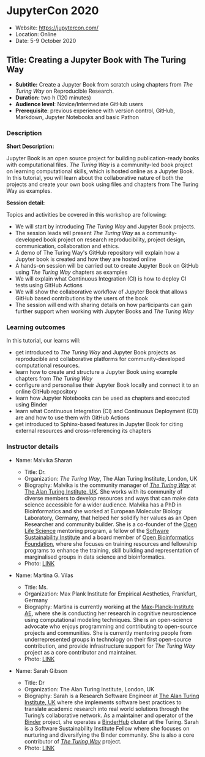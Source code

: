 # JupyterCon 2020

- Website: https://jupytercon.com/
- Location: Online
- Date: 5-9 October 2020

## Title: Creating a Jupyter Book with The Turing Way

- **Subtitle:** Create a Jupyter Book from scratch using chapters from *The Turing Way* on Reproducible Research.
- **Duration:** two h (120 minutes)
- **Audience level**: Novice/Intermediate GitHub users
- **Prerequisite**: previous experience with version control, GitHub, Markdown, Jupyter Notebooks and basic Pathon

### Description

**Short Description:** 

Jupyter Book is an open source project for building publication-ready books with computational files. *The Turing Way* is a community-led book project on learning computational skills, which is hosted online as a Jupyter Book. In this tutorial, you will learn about the collaborative nature of both the projects and create your own book using files and chapters from The Turing Way as examples.

**Session detail:**

Topics and activities be covered in this workshop are following:
- We will start by introducing *The Turing Way* and Jupyter Book projects.
- The session leads will present *The Turing Way* as a community-developed book project on research reproducibility, project design, communication, collaboration and ethics.
- A demo of The Turing Way's GitHub repository will explain how a Jupyter book is created and how they are hosted online
- A hands-on session will be carried out to create Jupyter Book on GitHub using *The Turing Way* chapters as examples
- We will explain what Continuous Integration (CI) is how to deploy CI tests using GitHub Actions
- We will show the collaborative workflow of Jupyter Book that allows GitHub based contributions by the users of the book
- The session will end with sharing details on how participants can gain further support when working with Jupyter Books and *The Turing Way*

### Learning outcomes

In this tutorial, our learns will:
- get introduced to *The Turing Way* and Jupyter Book projects as reproducible and collaborative platforms for community-developed computational resources.
- learn how to create and structure a Jupyter Book using example chapters from *The Turing Way*
- configure and personalise their Jupyter Book locally and connect it to an online GitHub repository
- learn how Jupyter Notebooks can be used as chapters and executed using Binder
- learn what Continuous Integration (CI) and Continuous Deployment (CD) are and how to use them with GitHub Actions
- get introduced to Sphinx-based features in Jupyter Book for citing external resources and cross-referencing its chapters

### Instructor details

- Name: Malvika Sharan
    - Title: Dr.
    - Organization: *The Turing Way*, The Alan Turing Institute, London, UK
    - Biography: Malvika is the community manager of *[The Turing Way](https://the-turing-way.netlify.app)* at [The Alan Turing Institute, UK](https://www.turing.ac.uk/). She works with its community of diverse members to develop resources and ways that can make data science accessible for a wider audience.
Malvika has a PhD in Bioinformatics and she worked at  European Molecular Biology Laboratory, Germany, that helped her solidify her values as an Open Researcher and community builder.
She is a co-founder of the [Open Life Science](https://openlifesci.org/) mentoring program, a fellow of the [Software Sustainability Institute](https://www.software.ac.uk/) and a board member of [Open Bioinformatics Foundation](https://www.open-bio.org/event-awards/), where she focuses on training resources and fellowship programs to enhance the training, skill building and representation of marginalised groups in data science and bioinformatics.
    - Photo: [LINK](authors/MalvikaSharan.jpg)

- Name: Martina G. Vilas
    - Title: Ms.
    - Organization: Max Plank Institute for Empirical Aesthetics, Frankfurt, Germany
    - Biography: Martina is currently working at the [Max-Planck-Institute AE](https://www.aesthetics.mpg.de/en/the-institute/people/m-vilas.html), where she is conducting her research in cognitive neuroscience using computational modeling techniques. She is an open-science advocate who enjoys programming and contributing to open-source projects and communities. She is currently mentoring people from underrepresented groups in technology on their first open-source contribution, and provide infrastructure support for *The Turing Way* project as a core contributor and maintainer.
    - Photo: [LINK](authors/MartinaVilas.jpg)
    
- Name: Sarah Gibson
    - Title: Dr
    - Organization: The Alan Turing Institute, London, UK
    - Biography: Sarah is a Research Software Engineer at [The Alan Turing Institute, UK](https://www.turing.ac.uk/) where she implements software best practices to translate academic research into real world solutions through the Turing’s collaborative network. As a maintainer and operator of the [Binder](https://mybinder.org/) project, she operates a [BinderHub](https://binderhub.readthedocs.io/en/latest/) cluster at the Turing. Sarah is a Software Sustainability Institute Fellow where she focuses on nurturing and diversifying the Binder community. She is also a core contributor of *[The Turing Way](https://the-turing-way.netlify.app)* project.
    - Photo: [LINK](authors/SarahGibson.jpg)
